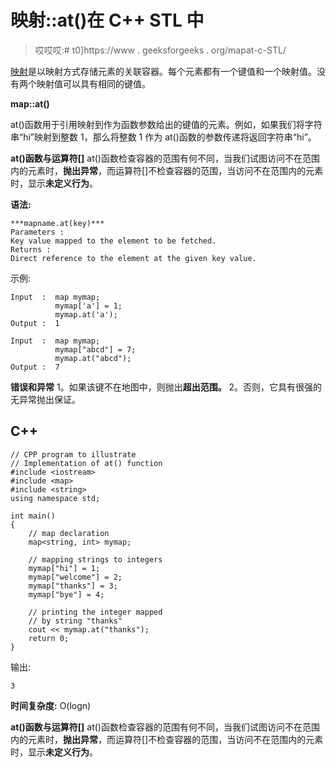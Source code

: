 # 映射::at()在 C++ STL 中

> 哎哎哎:# t0]https://www . geeksforgeeks . org/mapat-c-STL/

[映射](https://www.geeksforgeeks.org/map-associative-containers-the-c-standard-template-library-stl/)是以映射方式存储元素的关联容器。每个元素都有一个键值和一个映射值。没有两个映射值可以具有相同的键值。

**map::at()**

at()函数用于引用映射到作为函数参数给出的键值的元素。例如，如果我们将字符串“hi”映射到整数 1，那么将整数 1 作为 at()函数的参数传递将返回字符串“hi”。

**at()函数与运算符[]**
at()函数检查容器的范围有何不同，当我们试图访问不在范围内的元素时，**抛出异常**，而运算符[]不检查容器的范围，当访问不在范围内的元素时，显示**未定义行为**。

**语法:**

```
***mapname.at(key)***
Parameters :
Key value mapped to the element to be fetched.
Returns :
Direct reference to the element at the given key value.
```

示例:

```
Input  :  map mymap;
          mymap['a'] = 1;
          mymap.at('a');
Output :  1

Input  :  map mymap;
          mymap["abcd"] = 7;
          mymap.at("abcd");
Output :  7
```

**错误和异常**
1。如果该键不在地图中，则抛出**超出范围。**
2。否则，它具有很强的无异常抛出保证。

## C++

```
// CPP program to illustrate
// Implementation of at() function
#include <iostream>
#include <map>
#include <string>
using namespace std;

int main()
{
    // map declaration
    map<string, int> mymap;

    // mapping strings to integers
    mymap["hi"] = 1;
    mymap["welcome"] = 2;
    mymap["thanks"] = 3;
    mymap["bye"] = 4;

    // printing the integer mapped
    // by string "thanks"
    cout << mymap.at("thanks");
    return 0;
}
```

输出:

```
3
```

**时间复杂度:** O(logn)

**at()函数与运算符[]**
at()函数检查容器的范围有何不同，当我们试图访问不在范围内的元素时，**抛出异常**，而运算符[]不检查容器的范围，当访问不在范围内的元素时，显示**未定义行为**。